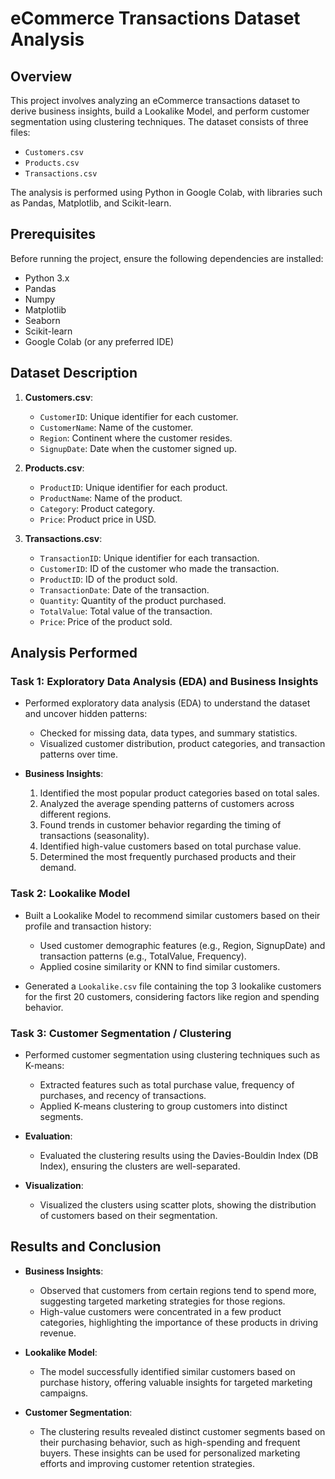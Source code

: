 
# eCommerce Transactions Dataset Analysis

## Overview

This project involves analyzing an eCommerce transactions dataset to derive business insights, build a Lookalike Model, and perform customer segmentation using clustering techniques. The dataset consists of three files:

- `Customers.csv`
- `Products.csv`
- `Transactions.csv`

The analysis is performed using Python in Google Colab, with libraries such as Pandas, Matplotlib, and Scikit-learn.

## Prerequisites

Before running the project, ensure the following dependencies are installed:

- Python 3.x
- Pandas
- Numpy
- Matplotlib
- Seaborn
- Scikit-learn
- Google Colab (or any preferred IDE)

## Dataset Description

1. **Customers.csv**:
   - `CustomerID`: Unique identifier for each customer.
   - `CustomerName`: Name of the customer.
   - `Region`: Continent where the customer resides.
   - `SignupDate`: Date when the customer signed up.

2. **Products.csv**:
   - `ProductID`: Unique identifier for each product.
   - `ProductName`: Name of the product.
   - `Category`: Product category.
   - `Price`: Product price in USD.

3. **Transactions.csv**:
   - `TransactionID`: Unique identifier for each transaction.
   - `CustomerID`: ID of the customer who made the transaction.
   - `ProductID`: ID of the product sold.
   - `TransactionDate`: Date of the transaction.
   - `Quantity`: Quantity of the product purchased.
   - `TotalValue`: Total value of the transaction.
   - `Price`: Price of the product sold.

## Analysis Performed

### Task 1: Exploratory Data Analysis (EDA) and Business Insights

- Performed exploratory data analysis (EDA) to understand the dataset and uncover hidden patterns:
  - Checked for missing data, data types, and summary statistics.
  - Visualized customer distribution, product categories, and transaction patterns over time.

- **Business Insights**:
  1. Identified the most popular product categories based on total sales.
  2. Analyzed the average spending patterns of customers across different regions.
  3. Found trends in customer behavior regarding the timing of transactions (seasonality).
  4. Identified high-value customers based on total purchase value.
  5. Determined the most frequently purchased products and their demand.

### Task 2: Lookalike Model

- Built a Lookalike Model to recommend similar customers based on their profile and transaction history:
  - Used customer demographic features (e.g., Region, SignupDate) and transaction patterns (e.g., TotalValue, Frequency).
  - Applied cosine similarity or KNN to find similar customers.

- Generated a `Lookalike.csv` file containing the top 3 lookalike customers for the first 20 customers, considering factors like region and spending behavior.

### Task 3: Customer Segmentation / Clustering

- Performed customer segmentation using clustering techniques such as K-means:
  - Extracted features such as total purchase value, frequency of purchases, and recency of transactions.
  - Applied K-means clustering to group customers into distinct segments.

- **Evaluation**:
  - Evaluated the clustering results using the Davies-Bouldin Index (DB Index), ensuring the clusters are well-separated.

- **Visualization**:
  - Visualized the clusters using scatter plots, showing the distribution of customers based on their segmentation.

## Results and Conclusion

- **Business Insights**:
  - Observed that customers from certain regions tend to spend more, suggesting targeted marketing strategies for those regions.
  - High-value customers were concentrated in a few product categories, highlighting the importance of these products in driving revenue.

- **Lookalike Model**:
  - The model successfully identified similar customers based on purchase history, offering valuable insights for targeted marketing campaigns.

- **Customer Segmentation**:
  - The clustering results revealed distinct customer segments based on their purchasing behavior, such as high-spending and frequent buyers. These insights can be used for personalized marketing efforts and improving customer retention strategies.


